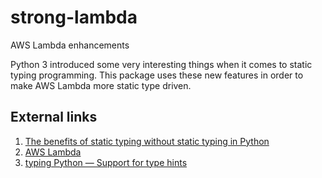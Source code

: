 # strong-lambda
AWS Lambda enhancements

Python 3 introduced some very interesting things when it comes to static typing programming.
This package uses these new features in order to make AWS Lambda more static type driven.


## External links
1. [The benefits of static typing without static typing in Python](https://pawelmhm.github.io/python/static/typing/type/annotations/2016/01/23/typing-python3.html
) 
1. [AWS Lambda](https://aws.amazon.com/lambda/)
1. [typing Python — Support for type hints](https://docs.python.org/3/library/typing.html)
